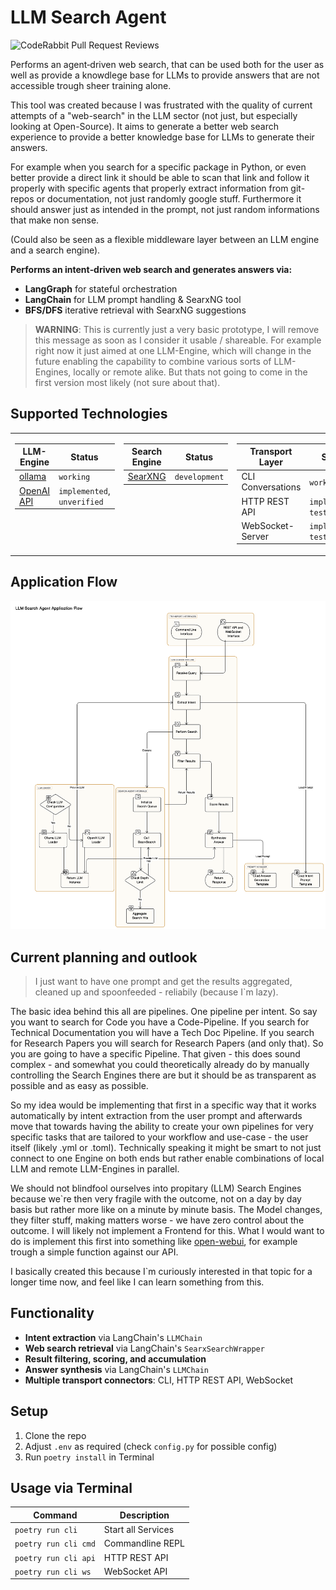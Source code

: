 # LLM Search Agent

![CodeRabbit Pull Request Reviews](https://img.shields.io/coderabbit/prs/github/thiscantbeserious/llm-search-agent?utm_source=oss&utm_medium=github&utm_campaign=thiscantbeserious%2Fllm-search-agent&labelColor=171717&color=FF570A&link=https%3A%2F%2Fcoderabbit.ai&label=CodeRabbit+Reviews)

Performs an agent‑driven web search, that can be used both for the user as well as provide a knowdlege base for LLMs to provide answers that are not accessible trough sheer training alone.

This tool was created because I was frustrated with the quality of current attempts of a "web-search" in the LLM sector (not just, but especially looking at Open-Source). It aims to generate a better web search experience to provide a better knowledge base for LLMs to generate their answers.

For example when you search for a specific package in Python, or even better provide a direct link it should be able to scan that link and follow it properly with specific agents that properly extract information from git-repos or documentation, not just randomly google stuff. Furthermore it should answer just as intended in the prompt, not just random informations that make non sense.

(Could also be seen as a flexible middleware layer between an LLM engine and a search engine).

**Performs an intent‑driven web search and generates answers via:**

- **LangGraph** for stateful orchestration
- **LangChain** for LLM prompt handling & SearxNG tool
- **BFS/DFS** iterative retrieval with SearxNG suggestions

> **WARNING**: This is currently just a very basic prototype, I will remove this message as soon as I consider it usable / shareable. For example right now it just aimed at one LLM-Engine, which will change in the future enabling the capability to combine various sorts of LLM-Engines, locally or remote alike. But thats not going to come in the first version most likely (not sure about that).

## Supported Technologies

<table border="0" cellspacing="0" cellpadding="5" style="border-collapse:collapse;border:none">
  <tr style="border:none">
    <td valign="top" style="border:none">
      <table>
        <thead>
          <tr><th >LLM-Engine</th><th>Status</th></tr>
        </thead>
        <tbody>
          <tr>
            <td><a href="https://github.com/ollama/ollama">ollama</a></td>
            <td><code>working</code></td>
          </tr>
          <tr>
            <td><a href="https://platform.openai.com">OpenAI API</a></td>
            <td><code>implemented</code>, <code>unverified</code></td>
          </tr>
        </tbody>
      </table>
    </td>
    <td valign="top" style="border:none">
      <table>
        <thead>
          <tr><th>Search Engine</th><th>Status</th></tr>
        </thead>
        <tbody>
          <tr>
            <td><a href="https://github.com/searxng/searxng">SearXNG</a></td>
            <td><code>development</code></td>
          </tr>
        </tbody>
      </table>
    </td>
    <td valign="top" style="border:none">
      <table>
        <thead>
          <tr><th>Transport Layer</th><th>Status</th></tr>
        </thead>
        <tbody>
          <tr><td>CLI Conversations</td><td><code>working</code></td></tr>
          <tr><td>HTTP REST API</td><td><code>implemented</code>, <code>testing</code></td></tr>
          <tr><td>WebSocket-Server</td><td><code>implemented</code>, <code>testing</code></td></tr>
        </tbody>
      </table>
    </td>
  </tr>
</table>

## Application Flow
<img src="flowchart.svg" alt="Flowchart" width="auto"/>

## Current planning and outlook

> I just want to have one prompt and get the results aggregated, cleaned up and spoonfeeded - reliabily (because I`m lazy).

The basic idea behind this all are pipelines. One pipeline per intent. So say you want to search for Code you have a Code-Pipeline. If you search for Technical Documentation you will have a Tech Doc Pipeline. If you search for Research Papers you will search for Research Papers (and only that). So you are going to have a specific Pipeline. That given - this does sound complex - and somewhat you could theoretically already do by manually controlling the Search Engines there are but it should be as transparent as possible and as easy as possible. 

So my idea would be implementing that first in a specific way that it works automatically by intent extraction from the user prompt and afterwards move that towards having the ability to create your own pipelines for very specific tasks that are tailored to your workflow and use-case - the user itself (likely .yml or .toml). Technically speaking it might be smart to not just connect to one Engine on both ends but rather enable combinations of local LLM and remote LLM-Engines in parallel.

We should not blindfool ourselves into propitary (LLM) Search Engines because we`re then very fragile with the outcome, not on a day by day basis but rather more like on a minute by minute basis. The Model changes, they filter stuff, making matters worse - we have zero control about the outcome. I will likely not implement a Frontend for this. What I would want to do is implement this first into something like [open-webui](https://github.com/open-webui/open-webui), for example trough a simple function against our API. 

I basically created this because I`m curiously interested in that topic for a longer time now, and feel like I can learn something from this.

## Functionality

- **Intent extraction** via LangChain's `LLMChain`
- **Web search retrieval** via LangChain's `SearxSearchWrapper`
- **Result filtering, scoring, and accumulation**
- **Answer synthesis** via LangChain's `LLMChain`
- **Multiple transport connectors**: CLI, HTTP REST API, WebSocket

## Setup
1. Clone the repo
2. Adjust `.env` as required (check `config.py` for possible config)
3. Run `poetry install` in Terminal


## Usage via Terminal
| Command              | Description        |
|----------------------|--------------------|
| `poetry run cli`     | Start all Services |
| `poetry run cli cmd` | Commandline REPL   |
| `poetry run cli api` | HTTP REST API      |
| `poetry run cli ws`  | WebSocket API      |
